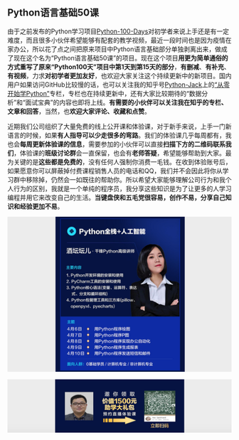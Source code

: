 ## Python语言基础50课

由于之前发布的Python学习项目[Python-100-Days](https://github.com/jackfrued/Python-100-Days)对初学者来说上手还是有一定难度，而且很多小伙伴希望能够有配套的教学视频，最近一段时间也是因为疫情在家办公，所以花了点之间把原来项目中Python语言基础部分单独剥离出来，做成了现在这个名为“Python语言基础50课”的项目。现在这个项目**用更为简单通俗的方式重写了原来“Python100天”项目中第1天到第15天的部分**，**有删减**、**有补充**、**有视频**，力求**对初学者更加友好**，也欢迎大家关注这个持续更新中的新项目。国内用户如果访问GitHub比较慢的话，也可以关注我的知乎号[Python-Jack](https://www.zhihu.com/people/jackfrued)上的[“从零开始学Python”](<https://zhuanlan.zhihu.com/c_1216656665569013760>)专栏，专栏也在持续更新中，还有大家比较期待的“数据分析”和“面试宝典”的内容也即将上线。**有需要的小伙伴可以关注我在知乎的专栏、文章和回答**，当然，也**欢迎大家评论、收藏和点赞**。

近期我们公司组织了大量免费的线上公开课和体验课，对于新手来说，上手一门新语言的时候，如果**有人指导可以少走很多的弯路**。我们的体验课几乎每周都有，我也会**每周更新体验课的信息**，需要参加的小伙伴可以直接**扫描下方的二维码联系我们**，体验课的**班级讨论群**会一直保留，也会有**老师答疑**，希望能够帮助到大家。最为关键的是**这些都是免费的**，没有任何人强制你消费一毛钱。在收到体验账号后，如果愿意你可以屏蔽掉付费课程销售人员的电话和QQ，我们并不会因此将你从学习群中移除掉，仍然会一如既往的帮助你。所以希望大家能够理解公司行为和我个人行为的区别，我就是一个单纯的程序员，我分享这些知识是为了让更多的人学习编程并用它来改变自己的生活。**当键盘侠和五毛党很容易，创作不易，分享自己知识和经验更加不易**。

![](res/open-online-course.png)

![](res/qrcode.png)